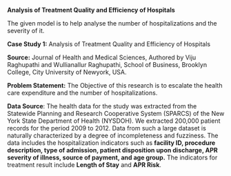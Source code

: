 **Analysis of Treatment Quality and Efficiency of Hospitals**

The given model is to help analyse the number of hospitalizations and the severity of it.

**Case Study 1:**
Analysis of Treatment Quality and Efficiency of Hospitals

**Source:** Journal of Health and Medical Sciences, Authored by Viju Raghupathi and Wullianallur
Raghupathi, School of Business, Brooklyn College, City University of Newyork, USA.

**Problem Statement:** The Objective of this research is to escalate the health care expenditure and the
number of hospitalizations.

**Data Source**: The health data for the study was extracted from the Statewide Planning and Research
Cooperative System (SPARCS) of the New York State Department of Health (NYSDOH). We extracted
200,000 patient records for the period 2009 to 2012. Data from such a large dataset is naturally
characterized by a degree of incompleteness and fuzziness. The data includes the hospitalization
indicators such as **facility ID, procedure description, type of admission, patient disposition upon
discharge, APR severity of illness, source of payment, and age group.** The indicators for treatment result
include **Length of Stay** and **APR Risk**.



